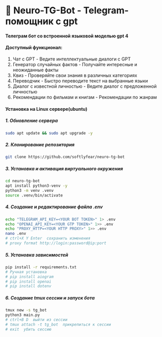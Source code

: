 # 🤖 Neuro-TG-Bot - Telegram-помощник c gpt 

#### Телеграм бот со встроенной языковой моделью gpt 4
#### Доступный функционал:

1. Чат с GPT - Ведите интеллектуальные диалоги с GPT
2. Генератор случайных фактов - Получайте интересные и неожиданные факты
3. Квиз - Проверяйте свои знания в различных категориях
4. Переводчик - Быстро переводите текст на выбранные языки
5. Диалог с известной личностью - Ведите диалог с предложенной личностью
6. Рекомендации по фильмам и книгам - Рекомендации по жанрам

#### Установка на Linux сервере(ubuntu)

##### 1. Обновление сервера
```bash
sudo apt update && sudo apt upgrade -y
```

##### 2. Клонирование репозитория
```bash
git clone https://github.com/softlyfear/neuro-tg-bot
```

##### 3. Установка и активация виртуального окружения
```bash 
cd neuro-tg-bot
apt install python3-venv -y
python3 -m venv .venv
source .venv/bin/activate
```

##### 4. Создание и редактирование файла .env
```bash
echo "TELEGRAM_API_KEY=<YOUR BOT TOKEN>" 1> .env
echo "OPENAI_API_KEY=<YOUR GTP TOKEN>" 1>> .env
echo "PROXY_HTTP=<YOUR HTTP PROXY>" 1>> .env
nano .env
# ctrl+X Y Enter  сохранить изменения
# proxy format http://login:password@ip:port
```

##### 5. Установка зависимостей
```bash 
pip install -r requirements.txt
# Ручная установка
# pip install aiogram
# pip install openai
# pip install dotenv
```

##### 6. Создание tmux сессии и запуск бота
```bash
tmux new -s tg_bot
python3 main.py
# ctrl+B D  выйти из сессии
# tmux attach -t tg_bot  прикрепиться к сессии 
# exit  убить сессию
```